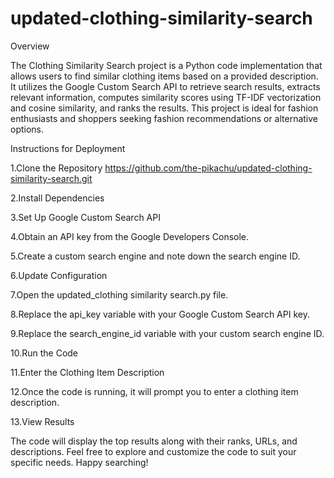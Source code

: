 # updated-clothing-similarity-search

Overview

The Clothing Similarity Search project is a Python code implementation that allows users to find similar clothing items based on a provided description. It utilizes the Google Custom Search API to retrieve search results, extracts relevant information, computes similarity scores using TF-IDF vectorization and cosine similarity, and ranks the results. This project is ideal for fashion enthusiasts and shoppers seeking fashion recommendations or alternative options.

Instructions for Deployment

1.Clone the Repository https://github.com/the-pikachu/updated-clothing-similarity-search.git

2.Install Dependencies

3.Set Up Google Custom Search API

4.Obtain an API key from the Google Developers Console.

5.Create a custom search engine and note down the search engine ID.

6.Update Configuration

7.Open the updated_clothing similarity search.py file.

8.Replace the api_key variable with your Google Custom Search API key.

9.Replace the search_engine_id variable with your custom search engine ID.

10.Run the Code

11.Enter the Clothing Item Description

12.Once the code is running, it will prompt you to enter a clothing item description.

13.View Results

The code will display the top results along with their ranks, URLs, and descriptions.
Feel free to explore and customize the code to suit your specific needs. Happy searching!
